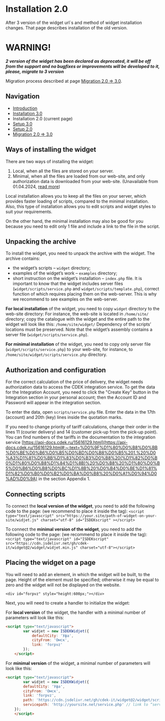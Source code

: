 # Installation 2.0
After 3 version of the widget url`s and method of widget installation changes. That page describes installation of the old version.

# WARNING!
***2 version of the widget has been declared as deprecated, it will be off from the support and no bugfixes or improvements will be developed to it, please, migrate to 3 version***

Migration process described at page [Migration 2.0 => 3.0](MIGRATION_2_3.md).

## Navigation
- [Introduction](INTRO.md)
- [Installation 3.0](INSTALL_3.md)
- Installation 2.0 (current page)
- [Setup 3.0](SETUP_3.md)
- [Setup 2.0](SETUP_2.md)
- [Migration 2.0 => 3.0](MIGRATION_2_3.md)

## Ways of installing the widget

There are two ways of installing the widget:
1. Local, when all the files are stored on your server.
2. Minimal, when all the files are loaded from our web-site, and only authorization data is downloaded from your
   web-site. (Unavailable from 01.04.2024, [read more](https://github.com/cdek-it/widget/discussions/43))

Local installation allows you to keep all the files on your server, which provides faster loading of scripts, compared to the minimal installation. Also, this type of installation allows you to edit scripts and widget styles to suit your requirements.

On the other hand, the minimal installation may also be good for you because you need to edit only 1 file and include a link to the file in the script.

## Unpacking the archive
To install the widget, you need to unpack the archive with the widget. The archive contains:
- the widget’s scripts – `widget` directory;
- examples of the widget’s work – `examples` directory;
- short instruction on the widget’s installation – `index.php` file.
It is important to know that the widget includes server files (`widget/scripts/service.php` and `widget/scripts/template.php`), correct function of which requires placing them on the web-server. This is why we recommend to see examples on the web-server.

**For local installation** of the widget, you need to copy `widget` directory to the web-site directory:
For instance, the web-site is located in `/home/site/` directory; copy the catalogue with the widget and the entire path to the widget will look like this: `/home/site/widget/`
Dependency of the scripts’ locations must be preserved. Note that the widget’s assembly contains a server file (`widget/scripts/service.php`).

**For minimal installation** of the widget, you need to copy only server file (`widget/scripts/service.php`) to your web-site, for instance, to `/home/site/widget/scripts/service.php` directory.

## Authorization and configuration
For the correct calculation of the price of delivery, the widget needs authorization data to access the CDEK integration service. To get the data for the Integration Account, you need to click the "Create Key" button in the Integration section in your personal account; then the Account ID and Password will appear in the integration section.

To enter the data, open `scripts/service.php` file. Enter the data in the 17th (account) and 20th (key) lines inside the quotation marks.

If you need to change priority of tariff calculations, change their order in the lines 11 (courier delivery) and 14 (customer pick-up from the pick-up point). You can find numbers of the tariffs in the documentation to the integration service [https://api-docs.cdek.ru/15616129.html](https://api-docs.cdek.ru/15616129.html#:~:text=%D0%9F%D1%80%D0%B8%D0%BB%D0%BE%D0%B6%D0%B5%D0%BD%D0%B8%D0%B5%201.%20%D0%A3%D1%81%D0%BB%D1%83%D0%B3%D0%B8%20(%D1%82%D0%B0%D1%80%D0%B8%D1%84%D1%8B)%20%D0%B8%20%D1%80%D0%B5%D0%B6%D0%B8%D0%BC%D1%8B%20%D0%B4%D0%BE%D1%81%D1%82%D0%B0%D0%B2%D0%BA%D0%B8%20%D0%A1%D0%94%D0%AD%D0%9A) in the section Appendix 1.

## Connecting scripts
To connect the **local version of the widget**, you need to add the following code to the page: (we recommend to place it inside the <head> tag):
`<script type="text/javascript" src="https://your.site/path-of-widget-on-your-site/widjet.js" charset="utf-8" id="ISDEKscript" ></script>`

To connect the **minimal version of the widget**, you need to add the following code to the page: (we recommend to place it inside the <head> tag):
`<script type="text/javascript" id="ISDEKscript" src="https://cdn.jsdelivr.net/gh/cdek-it/widget@2/widget/widjet.min.js" charset="utf-8"></script>`

## Placing the widget on a page

You will need to add an element, in which the widget will be built, to the page. Height of the element must be specified; otherwise it may be equal to zero and the widget will not be displayed on the website.

`<div id="forpvz" style="height:600px;"></div>`

Next, you will need to create a handler to initialize the widget:

For **local version** of the widget, the handler with a minimal number of parameters will look like this:
```html
<script type="text/javascript">
        var widjet = new ISDEKWidjet({
            defaultCity: 'Уфа',
            cityFrom: 'Омск',
            link: 'forpvz'
        });
    </script>
```
For **minimal version** of the widget, a minimal number of parameters will look like this:
```html
<script type="text/javascript">
        var widjet = new ISDEKWidjet({
        defaultCity: 'Уфа',
        cityFrom: 'Омск',
        link: 'forpvz',
        path: 'https://cdn.jsdelivr.net/gh/cdek-it/widget@2/widget/scripts/',
        servicepath: 'http://yoursite.net/service.php' // link to “service.php” file on your web-site
    });
    </script>
```
